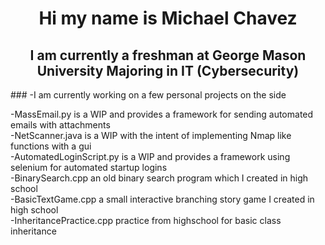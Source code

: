 
<h1 align=center> Hi my name is Michael Chavez </h1>
<h2 align=center> I am currently a freshman at George Mason University Majoring in IT (Cybersecurity) </h2>
### -I am currently working on a few personal projects on the side

  -MassEmail.py is a WIP and provides a framework for sending automated emails with attachments   
  -NetScanner.java is a WIP with the intent of implementing Nmap like functions with a gui  
  -AutomatedLoginScript.py is a WIP and provides a framework using selenium for automated startup logins   
  -BinarySearch.cpp an old binary search program which I created in high school  
  -BasicTextGame.cpp a small interactive branching story game I created in high school  
  -InheritancePractice.cpp practice from highschool for basic class inheritance  
  

<!---
mcrchavez/mcrchavez is a ✨ special ✨ repository because its `README.md` (this file) appears on your GitHub profile.
You can click the Preview link to take a look at your changes.
--->
